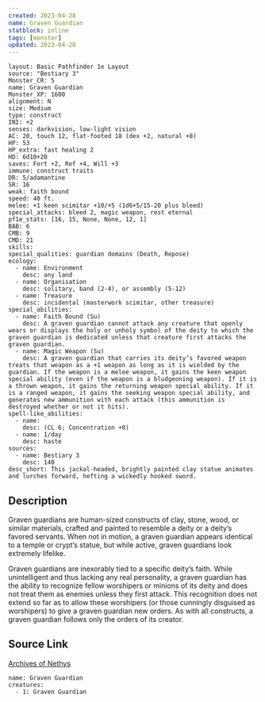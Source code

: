 ```yaml
---
created: 2023-04-28
name: Graven Guardian
statblock: inline
tags: [monster]
updated: 2023-04-28
---
```

```statblock
layout: Basic Pathfinder 1e Layout
source: "Bestiary 3"
Monster_CR: 5
name: Graven Guardian
Monster_XP: 1600
alignment: N
size: Medium
type: construct
INI: +2
senses: darkvision, low-light vision
AC: 20, touch 12, flat-footed 18 (dex +2, natural +8)
HP: 53
HP_extra: fast healing 2
HD: 6d10+20
saves: Fort +2, Ref +4, Will +3
immune: construct traits
DR: 5/adamantine
SR: 16
weak: faith bound
speed: 40 ft.
melee: +1 keen scimitar +10/+5 (1d6+5/15-20 plus bleed)
special_attacks: bleed 2, magic weapon, rest eternal
pf1e_stats: [16, 15, None, None, 12, 1]
BAB: 6
CMB: 9
CMD: 21
skills: 
special_qualities: guardian domains (Death, Repose)
ecology:
  - name: Environment
    desc: any land
  - name: Organisation
    desc: solitary, band (2-4), or assembly (5-12)
  - name: Treasure
    desc: incidental (masterwork scimitar, other treasure)
special_abilities:
  - name: Faith Bound (Su)
    desc: A graven guardian cannot attack any creature that openly wears or displays the holy or unholy symbol of the deity to which the graven guardian is dedicated unless that creature first attacks the graven guardian.
  - name: Magic Weapon (Su)
    desc: A graven guardian that carries its deity’s favored weapon treats that weapon as a +1 weapon as long as it is wielded by the guardian. If the weapon is a melee weapon, it gains the keen weapon special ability (even if the weapon is a bludgeoning weapon). If it is a thrown weapon, it gains the returning weapon special ability. If it is a ranged weapon, it gains the seeking weapon special ability, and generates new ammunition with each attack (this ammunition is destroyed whether or not it hits).
spell-like_abilities:
  - name:
    desc: (CL 6; Concentration +0)
  - name: 1/day
    desc: haste
sources:
  - name: Bestiary 3
    desc: 140
desc_short: This jackal-headed, brightly painted clay statue animates and lurches forward, hefting a wickedly hooked sword.
```
## Description
Graven guardians are human-sized constructs of clay, stone, wood, or similar materials, crafted and painted to resemble a deity or a deity’s favored servants. When not in motion, a graven guardian appears identical to a temple or crypt’s statue, but while active, graven guardians look extremely lifelike.

Graven guardians are inexorably tied to a specific deity’s faith. While unintelligent and thus lacking any real personality, a graven guardian has the ability to recognize fellow worshipers or minions of its deity and does not treat them as enemies unless they first attack. This recognition does not extend so far as to allow these worshipers (or those cunningly disguised as worshipers) to give a graven guardian new orders. As with all constructs, a graven guardian follows only the orders of its creator.
## Source Link
[Archives of Nethys](https://aonprd.com/MonsterDisplay.aspx?ItemName=Graven%20Guardian)
```encounter-table
name: Graven Guardian
creatures:
  - 1: Graven Guardian
```
